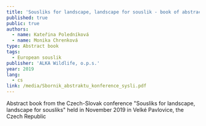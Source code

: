 ```yaml
---
title: 'Sousliks for landscape, landscape for souslik - book of abstracts'
published: true
public: true
authors:
  - name: Kateřina Poledníková
  - name: Monika Chrenková
type: Abstract book
tags:
  - European souslik
publisher: 'ALKA Wildlife, o.p.s.'
year: 2019
lang:
  - cs
link: /media/Sbornik_abstraktu_konference_sysli.pdf
---
```

Abstract book from the Czech-Slovak conference "Sousliks for landscape, landscape for sousliks" held in November 2019 in Velké Pavlovice, the Czech Republic
